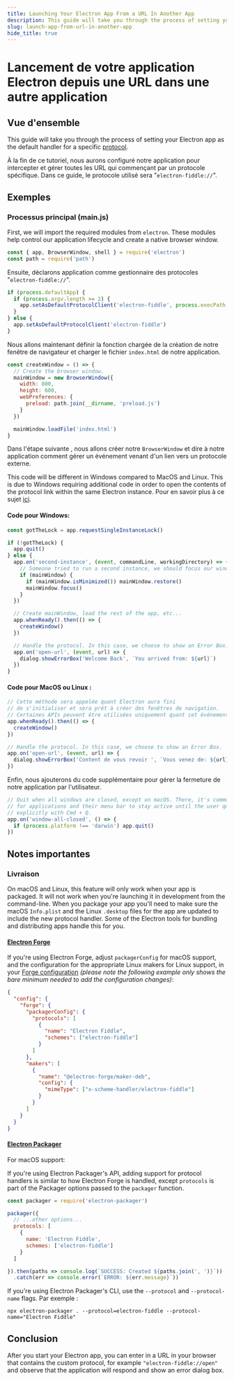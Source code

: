 ```yaml
---
title: Launching Your Electron App From a URL In Another App
description: This guide will take you through the process of setting your electron app as the default handler for a specific protocol.
slug: launch-app-from-url-in-another-app
hide_title: true
---
```


# Lancement de votre application Electron depuis une URL dans une autre application

## Vue d'ensemble

<!-- ✍ Update this section if you want to provide more details -->

This guide will take you through the process of setting your Electron app as the default handler for a specific [protocol](https://www.electronjs.org/docs/api/protocol).

À la fin de ce tutoriel, nous aurons configuré notre application pour intercepter et gérer toutes les URL qui commençant par un protocole spécifique. Dans ce guide, le protocole utilisé sera "`electron-fiddle://`".

## Exemples

### Processus principal (main.js)

First, we will import the required modules from `electron`. These modules help control our application lifecycle and create a native browser window.

```javascript
const { app, BrowserWindow, shell } = require('electron')
const path = require('path')
```

Ensuite, déclarons application comme gestionnaire des protocoles "`electron-fiddle://`".

```javascript
if (process.defaultApp) {
  if (process.argv.length >= 2) {
    app.setAsDefaultProtocolClient('electron-fiddle', process.execPath, [path.resolve(process.argv[1])])
  }
} else {
  app.setAsDefaultProtocolClient('electron-fiddle')
}
```

Nous allons maintenant définir la fonction chargée de la création de notre fenêtre de navigateur et charger le fichier `index.html` de notre application.

```javascript
const createWindow = () => {
  // Create the browser window.
  mainWindow = new BrowserWindow({
    width: 800,
    height: 600,
    webPreferences: {
      preload: path.join(__dirname, 'preload.js')
    }
  })

  mainWindow.loadFile('index.html')
}
```

Dans l'étape suivante , nous allons créer notre  `BrowserWindow` et dire à notre application comment gérer un événement venant d'un lien vers un protocole externe.

This code will be different in Windows compared to MacOS and Linux. This is due to Windows requiring additional code in order to open the contents of the protocol link within the same Electron instance. Pour en savoir plus à ce sujet [ici](https://www.electronjs.org/docs/api/app#apprequestsingleinstancelock).

#### Code pour Windows:

```javascript
const gotTheLock = app.requestSingleInstanceLock()

if (!gotTheLock) {
  app.quit()
} else {
  app.on('second-instance', (event, commandLine, workingDirectory) => {
    // Someone tried to run a second instance, we should focus our window.
    if (mainWindow) {
      if (mainWindow.isMinimized()) mainWindow.restore()
      mainWindow.focus()
    }
  })

  // Create mainWindow, load the rest of the app, etc...
  app.whenReady().then(() => {
    createWindow()
  })

  // Handle the protocol. In this case, we choose to show an Error Box.
  app.on('open-url', (event, url) => {
    dialog.showErrorBox('Welcome Back', `You arrived from: ${url}`)
  })
}
```

#### Code pour MacOS ou Linux :

```javascript
// Cette méthode sera appelée quant Electron aura fini
// de s'initialiser et sera prêt à créer des fenêtres de navigation.
// Certaines APIs peuvent être utilisées uniquement quant cet événement est émit.
app.whenReady().then(() => {
  createWindow()
})

// Handle the protocol. In this case, we choose to show an Error Box.
app.on('open-url', (event, url) => {
  dialog.showErrorBox('Content de vous revoir ', `Vous venez de: ${url}`)
})
```

Enfin, nous ajouterons du code supplémentaire pour gérer la fermeture de notre application par l'utilisateur.

```javascript
// Quit when all windows are closed, except on macOS. There, it's common
// for applications and their menu bar to stay active until the user quits
// explicitly with Cmd + Q.
app.on('window-all-closed', () => {
  if (process.platform !== 'darwin') app.quit()
})
```

## Notes importantes

### Livraison

On macOS and Linux, this feature will only work when your app is packaged. It will not work when you're launching it in development from the command-line. When you package your app you'll need to make sure the macOS `Info.plist` and the Linux `.desktop` files for the app are updated to include the new protocol handler. Some of the Electron tools for bundling and distributing apps handle this for you.

#### [Electron Forge](https://electronforge.io)

If you're using Electron Forge, adjust `packagerConfig` for macOS support, and the configuration for the appropriate Linux makers for Linux support, in your [Forge configuration](https://www.electronforge.io/configuration) _(please note the following example only shows the bare minimum needed to add the configuration changes)_:

```json
{
  "config": {
    "forge": {
      "packagerConfig": {
        "protocols": [
          {
            "name": "Electron Fiddle",
            "schemes": ["electron-fiddle"]
          }
        ]
      },
      "makers": [
        {
          "name": "@electron-forge/maker-deb",
          "config": {
            "mimeType": ["x-scheme-handler/electron-fiddle"]
          }
        }
      ]
    }
  }
}
```

#### [Electron Packager](https://github.com/electron/electron-packager)

For macOS support:

If you're using Electron Packager's API, adding support for protocol handlers is similar to how Electron Forge is handled, except `protocols` is part of the Packager options passed to the `packager` function.

```javascript
const packager = require('electron-packager')

packager({
  // ...other options...
  protocols: [
    {
      name: 'Electron Fiddle',
      schemes: ['electron-fiddle']
    }
  ]

}).then(paths => console.log(`SUCCESS: Created ${paths.join(', ')}`))
  .catch(err => console.error(`ERROR: ${err.message}`))
```

If you're using Electron Packager's CLI, use the `--protocol` and `--protocol-name` flags. Par exemple :

```shell
npx electron-packager . --protocol=electron-fiddle --protocol-name="Electron Fiddle"
```

## Conclusion

After you start your Electron app, you can enter in a URL in your browser that contains the custom protocol, for example `"electron-fiddle://open"` and observe that the application will respond and show an error dialog box.

<!--
    Because Electron examples usually require multiple files (HTML, CSS, JS
    for the main and renderer process, etc.), we use this custom code block
    for Fiddle (https://www.electronjs.org/fiddle).
    Please modify any of the files in the referenced folder to fit your
    example.
    The content in this codeblock will not be rendered in the website so you
    can leave it empty.
-->

```fiddle docs/fiddles/system/protocol-handler/launch-app-from-URL-in-another-app

```

<!-- ✍ Explanation of the code below -->
